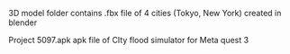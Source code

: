 3D model folder contains .fbx file of 4 cities (Tokyo, New York) created in blender

Project 5097.apk apk file of CIty flood simulator for Meta quest 3 
